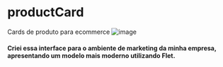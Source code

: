 # productCard
Cards de produto para ecommerce
![image](https://github.com/user-attachments/assets/aa13a717-fc50-4506-bf0b-02ec05549d8b)
<h4> Criei essa interface para o ambiente de marketing da minha empresa, apresentando um modelo mais moderno utilizando Flet.</h4>
